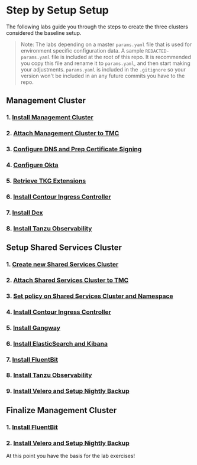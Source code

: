 # Step by Setup Setup

The following labs guide you through the steps to create the three clusters considered the baseline setup.

>Note: The labs depending on a master `params.yaml` file that is used for environment specific configuration data.  A sample `REDACTED-params.yaml` file is included at the root of this repo.  It is recommended you copy this file and rename it to `params.yaml`, and then start making your adjustments.  `params.yaml` is included in the `.gitignore` so your version won't be included in an any future commits you have to the repo.

## Management Cluster
### 1. [Install Management Cluster](../mgmt-cluster/01_install_tkg_mgmt.md)
### 2. [Attach Management Cluster to TMC](../mgmt-cluster/02_attach_tmc_mgmt.md)
### 3. [Configure DNS and Prep Certificate Signing](../mgmt-cluster/03_dns_certs_mgmt.md)
### 4. [Configure Okta](../mgmt-cluster/04_okta_mgmt.md)
### 5. [Retrieve TKG Extensions](../mgmt-cluster/05_extensions_mgmt.md)
### 6. [Install Contour Ingress Controller](../mgmt-cluster/06_contour_mgmt.md)
### 7. [Install Dex](../mgmt-cluster/07_dex_mgmt.md)
### 8. [Install Tanzu Observability](../mgmt-cluster/08_to_mgmt.md)

## Setup Shared Services Cluster
### 1. [Create new Shared Services Cluster](../shared-services-cluster/01_install_tkg_ssc.md)
### 2. [Attach Shared Services Cluster to TMC](../shared-services-cluster/02_attach_tmc_ssc.md)
### 3. [Set policy on Shared Services Cluster and Namespace](../shared-services-cluster/03_policy_ssc.md)
### 4. [Install Contour Ingress Controller](../shared-services-cluster/04_contour_ssc.md)
### 5. [Install Gangway](../shared-services-cluster/05_gangway_ssc.md)
### 6. [Install ElasticSearch and Kibana](../shared-services-cluster/06_ek_scc.md)
### 7. [Install FluentBit](../shared-services-cluster/07_fluentbit_ssc.md)
### 8. [Install Tanzu Observability](../shared-services-cluster/08_to_wlc.md)
### 9. [Install Velero and Setup Nightly Backup](../shared-services-cluster/09_velero_ssc.md)

## Finalize Management Cluster
### 1. [Install FluentBit](../mgmt-cluster/09_fluentbit_mgmt.md)
### 2. [Install Velero and Setup Nightly Backup](../mgmt-cluster/10_velero_mgmt.md)

At this point you have the basis for the lab exercises!
